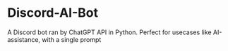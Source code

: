 # Discord-AI-Bot
A Discord bot ran by ChatGPT API in Python. Perfect for usecases like AI-assistance, with a single prompt
